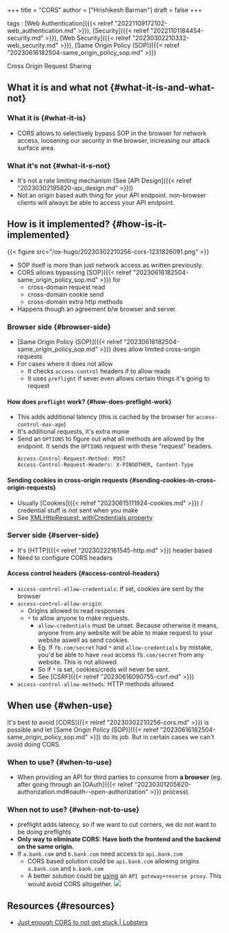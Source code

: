 +++
title = "CORS"
author = ["Hrishikesh Barman"]
draft = false
+++

tags
: [Web Authentication]({{< relref "20221109172102-web_authentication.md" >}}), [Security]({{< relref "20221101184454-security.md" >}}), [Web Security]({{< relref "20230302210332-web_security.md" >}}), [Same Origin Policy (SOP)]({{< relref "20230616182504-same_origin_policy_sop.md" >}})

Cross Origin Request Sharing


## What it is and what not {#what-it-is-and-what-not}


### What it is {#what-it-is}

-   CORS allows to selectively bypass SOP in the browser for network access, loosening our security in the browser, increasing our attack surface area.


### What it's not {#what-it-s-not}

-   It's not a rate limiting mechanism (See [API Design]({{< relref "20230302195820-api_design.md" >}}))
-   Not an origin based auth thing for your API endpoint. non-browser clients will always be able to access your API endpoint.


## How is it implemented? {#how-is-it-implemented}

{{< figure src="/ox-hugo/20230302210256-cors-1231826091.png" >}}

-   SOP itself is more than just network access as written previously.
-   CORS allows bypassing [SOP]({{< relref "20230616182504-same_origin_policy_sop.md" >}}) for
    -   cross-domain request read
    -   cross-domain cookie send
    -   cross-domain extra http methods
-   Happens though an agreement b/w browser and server.


### Browser side {#browser-side}

-   [Same Origin Policy (SOP)]({{< relref "20230616182504-same_origin_policy_sop.md" >}}) does allow limited cross-origin requests
-   For cases where it does not allow
    -   It checks `access-control` headers if to allow reads
    -   It uses `preflight` if sever even allows certain things it's going to request


#### How does `preflight` work? {#how-does-preflight-work}

-   This adds additional latency (this is cached by the browser for `access-control-max-age`)
-   It's additional requests, it's extra monie
-   Send an `OPTIONS` to figure out what all methods are allowed by the endpoint. It sends the `OPTIONS` request with these "request" headers.
    ```text
    Access-Control-Request-Method: POST
    Access-Control-Request-Headers: X-PINGOTHER, Content-Type
    ```


#### Sending cookies in cross-origin requests {#sending-cookies-in-cross-origin-requests}

-   Usually [Cookies]({{< relref "20230615111924-cookies.md" >}}) / credential stuff is not sent when you make
-   See [XMLHttpRequest: withCredentials property](https://developer.mozilla.org/en-US/docs/Web/API/XMLHttpRequest/withCredentials)


### Server side {#server-side}

-   It's [HTTP]({{< relref "20230222161545-http.md" >}}) header based
-   Need to configure CORS headers


#### Access control headers {#access-control-headers}

-   `access-control-allow-credentials`: If set, cookies are sent by the browser
-   `access-control-allow-origin`:
    -   Origins allowed to read responses
    -   `*` to allow anyone to make requests.
        -   `allow-credentials` must be unset. Because otherwise it means, anyone from any website will be able to make request to your website aswell as send cookies.
        -   Eg. If `fb.com/secret` had `*` and `allow-credentials` by mistake, you'd be able to have `read` access `fb.com/secret` from any website. This is not allowed.
        -   So if `*` is set, cookies/creds will never be sent.
        -   See [CSRF]({{< relref "20230616090755-csrf.md" >}})
-   `access-control-allow-methods`: HTTP methods allowed


## When use {#when-use}

It's best to avoid [CORS]({{< relref "20230302210256-cors.md" >}}) is possible and let [Same Origin Policy (SOP)]({{< relref "20230616182504-same_origin_policy_sop.md" >}}) do its job. But in certain cases we can't avoid doing CORS.


### When to use? {#when-to-use}

-   When providing an API for third parties to consume from **a browser** (eg. after going through an [OAuth]({{< relref "20230301205620-authorization.md#oauth--open-authorization" >}}) process).


### When not to use? {#when-not-to-use}

-   preflight adds latency, so if we want to cut corners, we do not want to be doing preflights
-   **Only way to eliminate CORS: Have both the frontend and the backend on the same origin.**
-   If `a.bank.com` and `b.bank.com` need access to `api.bank.com`
    -   CORS based solution could be `api.bank.com` allowing origins `a.bank.com` and `b.bank.com`
    -   A better solution could be [using](https://microservices.io/patterns/apigateway.html) an `API gateway+reverse proxy`. This would avoid CORS altogether.
        ![](/ox-hugo/20230302210256-cors-88118769.png)


## Resources {#resources}

-   [Just enough CORS to not get stuck | Lobsters](https://lobste.rs/s/gwlpuu/just_enough_cors_not_get_stuck)
